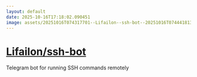```yaml
---
layout: default
date: 2025-10-16T17:18:02.090451
image: assets/20251016T074317701--Lifailon--ssh-bot--20251016T074441813--cropped.png
---
```


# [Lifailon/ssh-bot](https://github.com/Lifailon/ssh-bot)

Telegram bot for running SSH commands remotely

